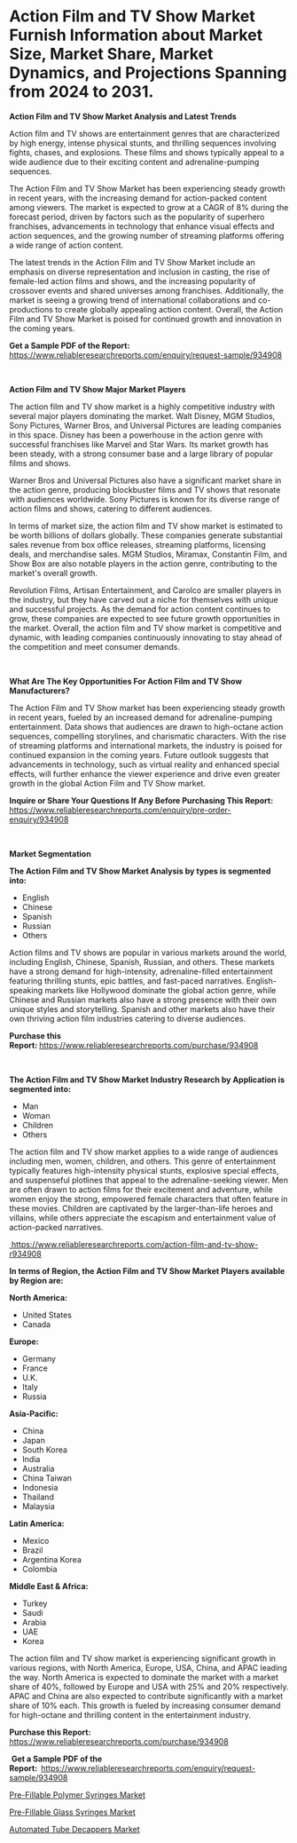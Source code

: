 <p><h1>Action Film and TV Show Market Furnish Information about Market Size, Market Share, Market Dynamics, and Projections Spanning from 2024 to 2031.</h1></p><p><strong>Action Film and TV Show Market Analysis and Latest Trends</strong></p>
<p><p>Action film and TV shows are entertainment genres that are characterized by high energy, intense physical stunts, and thrilling sequences involving fights, chases, and explosions. These films and shows typically appeal to a wide audience due to their exciting content and adrenaline-pumping sequences.</p><p>The Action Film and TV Show Market has been experiencing steady growth in recent years, with the increasing demand for action-packed content among viewers. The market is expected to grow at a CAGR of 8% during the forecast period, driven by factors such as the popularity of superhero franchises, advancements in technology that enhance visual effects and action sequences, and the growing number of streaming platforms offering a wide range of action content.</p><p>The latest trends in the Action Film and TV Show Market include an emphasis on diverse representation and inclusion in casting, the rise of female-led action films and shows, and the increasing popularity of crossover events and shared universes among franchises. Additionally, the market is seeing a growing trend of international collaborations and co-productions to create globally appealing action content. Overall, the Action Film and TV Show Market is poised for continued growth and innovation in the coming years.</p></p>
<p><strong>Get a Sample PDF of the Report:&nbsp;</strong> <a href="https://www.reliableresearchreports.com/enquiry/request-sample/934908">https://www.reliableresearchreports.com/enquiry/request-sample/934908</a></p>
<p>&nbsp;</p>
<p><strong>Action Film and TV Show Major Market Players</strong></p>
<p><p>The action film and TV show market is a highly competitive industry with several major players dominating the market. Walt Disney, MGM Studios, Sony Pictures, Warner Bros, and Universal Pictures are leading companies in this space. Disney has been a powerhouse in the action genre with successful franchises like Marvel and Star Wars. Its market growth has been steady, with a strong consumer base and a large library of popular films and shows. </p><p>Warner Bros and Universal Pictures also have a significant market share in the action genre, producing blockbuster films and TV shows that resonate with audiences worldwide. Sony Pictures is known for its diverse range of action films and shows, catering to different audiences. </p><p>In terms of market size, the action film and TV show market is estimated to be worth billions of dollars globally. These companies generate substantial sales revenue from box office releases, streaming platforms, licensing deals, and merchandise sales. MGM Studios, Miramax, Constantin Film, and Show Box are also notable players in the action genre, contributing to the market's overall growth. </p><p>Revolution Films, Artisan Entertainment, and Carolco are smaller players in the industry, but they have carved out a niche for themselves with unique and successful projects. As the demand for action content continues to grow, these companies are expected to see future growth opportunities in the market. Overall, the action film and TV show market is competitive and dynamic, with leading companies continuously innovating to stay ahead of the competition and meet consumer demands.</p></p>
<p>&nbsp;</p>
<p><strong>What Are The Key Opportunities For Action Film and TV Show Manufacturers?</strong></p>
<p><p>The Action Film and TV Show market has been experiencing steady growth in recent years, fueled by an increased demand for adrenaline-pumping entertainment. Data shows that audiences are drawn to high-octane action sequences, compelling storylines, and charismatic characters. With the rise of streaming platforms and international markets, the industry is poised for continued expansion in the coming years. Future outlook suggests that advancements in technology, such as virtual reality and enhanced special effects, will further enhance the viewer experience and drive even greater growth in the global Action Film and TV Show market.</p></p>
<p><strong>Inquire or Share Your Questions If Any Before Purchasing This Report:</strong> <a href="https://www.reliableresearchreports.com/enquiry/pre-order-enquiry/934908">https://www.reliableresearchreports.com/enquiry/pre-order-enquiry/934908</a></p>
<p>&nbsp;</p>
<p><strong>Market Segmentation</strong></p>
<p><strong>The Action Film and TV Show Market Analysis by types is segmented into:</strong></p>
<p><ul><li>English</li><li>Chinese</li><li>Spanish</li><li>Russian</li><li>Others</li></ul></p>
<p><p>Action films and TV shows are popular in various markets around the world, including English, Chinese, Spanish, Russian, and others. These markets have a strong demand for high-intensity, adrenaline-filled entertainment featuring thrilling stunts, epic battles, and fast-paced narratives. English-speaking markets like Hollywood dominate the global action genre, while Chinese and Russian markets also have a strong presence with their own unique styles and storytelling. Spanish and other markets also have their own thriving action film industries catering to diverse audiences.</p></p>
<p><strong>Purchase this Report:&nbsp;</strong><a href="https://www.reliableresearchreports.com/purchase/934908">https://www.reliableresearchreports.com/purchase/934908</a></p>
<p>&nbsp;</p>
<p><strong>The Action Film and TV Show Market Industry Research by Application is segmented into:</strong></p>
<p><ul><li>Man</li><li>Woman</li><li>Children</li><li>Others</li></ul></p>
<p><p>The action film and TV show market applies to a wide range of audiences including men, women, children, and others. This genre of entertainment typically features high-intensity physical stunts, explosive special effects, and suspenseful plotlines that appeal to the adrenaline-seeking viewer. Men are often drawn to action films for their excitement and adventure, while women enjoy the strong, empowered female characters that often feature in these movies. Children are captivated by the larger-than-life heroes and villains, while others appreciate the escapism and entertainment value of action-packed narratives.</p></p>
<p><a href="https://www.reliableresearchreports.com/action-film-and-tv-show-r934908">&nbsp;https://www.reliableresearchreports.com/action-film-and-tv-show-r934908</a></p>
<p><strong>In terms of Region, the Action Film and TV Show Market Players available by Region are:</strong></p>
<p>
    <p> <strong> North America: </strong>
        <ul>
            <li>United States</li>
            <li>Canada</li>
        </ul>
        </p> 
    <p> <strong> Europe: </strong>
        <ul>
            <li>Germany</li>
            <li>France</li>
            <li>U.K.</li>
            <li>Italy</li>
            <li>Russia</li>
        </ul>
        </p> 
    <p> <strong> Asia-Pacific: </strong>
        <ul>
            <li>China</li>
            <li>Japan</li>
            <li>South Korea</li>
            <li>India</li>
            <li>Australia</li>
            <li>China Taiwan</li>
            <li>Indonesia</li>
            <li>Thailand</li>
            <li>Malaysia</li>
        </ul>
        </p> 
    <p> <strong> Latin America: </strong>
        <ul>
            <li>Mexico</li>
            <li>Brazil</li>
            <li>Argentina Korea</li>
            <li>Colombia</li>
        </ul>
        </p> 
    <p> <strong> Middle East & Africa: </strong>
        <ul>
            <li>Turkey</li>
            <li>Saudi</li>
            <li>Arabia</li>
            <li>UAE</li>
            <li>Korea</li>
        </ul>
    </p>
    </p>
<p><p>The action film and TV show market is experiencing significant growth in various regions, with North America, Europe, USA, China, and APAC leading the way. North America is expected to dominate the market with a market share of 40%, followed by Europe and USA with 25% and 20% respectively. APAC and China are also expected to contribute significantly with a market share of 10% each. This growth is fueled by increasing consumer demand for high-octane and thrilling content in the entertainment industry.</p></p>
<p><strong>Purchase this Report: </strong><a href="https://www.reliableresearchreports.com/purchase/934908">https://www.reliableresearchreports.com/purchase/934908</a></p>
<p>&nbsp;<strong>Get a Sample PDF of the Report:&nbsp;&nbsp;</strong><a href="https://www.reliableresearchreports.com/enquiry/request-sample/934908">https://www.reliableresearchreports.com/enquiry/request-sample/934908</a></p>
<p><strong></strong></p>
<p><p><a href="https://github.com/Gilanghao0/Market-Research-Report-List-1/blob/main/pre-fillable-polymer-syringes-market.md">Pre-Fillable Polymer Syringes Market</a></p><p><a href="https://github.com/lukmanduiky01/Market-Research-Report-List-1/blob/main/pre-fillable-glass-syringes-market.md">Pre-Fillable Glass Syringes Market</a></p><p><a href="https://github.com/YashRP12/Market-Research-Report-List-5/blob/main/automated-tube-decappers-market.md">Automated Tube Decappers Market</a></p></p>